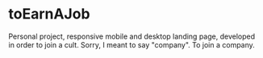 # toEarnAJob
Personal project, responsive mobile and desktop landing page, developed in order to join a cult. Sorry, I meant to say "company". To join a company.
